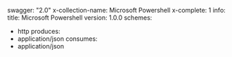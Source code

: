 swagger: "2.0"
x-collection-name: Microsoft Powershell
x-complete: 1
info:
  title: Microsoft Powershell
  version: 1.0.0
schemes:
- http
produces:
- application/json
consumes:
- application/json